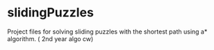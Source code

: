 # slidingPuzzles
Project files for solving sliding puzzles with the shortest path using a* algorithm. ( 2nd year algo cw)
